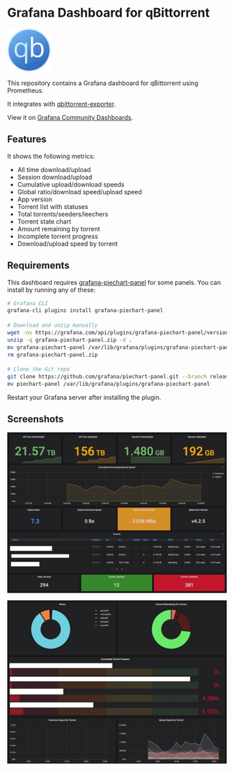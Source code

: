 # Grafana Dashboard for qBittorrent

<img src="https://github.com/caseyscarborough/qbittorrent-grafana-dashboard/blob/master/images/logo.png" width=100>

This repository contains a Grafana dashboard for qBittorrent using Prometheus.

It integrates with [qbittorrent-exporter](https://github.com/caseyscarborough/qbittorrent-exporter).

View it on [Grafana Community Dashboards](https://grafana.com/grafana/dashboards/15116).

## Features

It shows the following metrics:

- All time download/upload
- Session download/upload
- Cumulative upload/download speeds
- Global ratio/download speed/upload speed
- App version
- Torrent list with statuses
- Total torrents/seeders/leechers
- Torrent state chart
- Amount remaining by torrent
- Incomplete torrent progress
- Download/upload speed by torrent

## Requirements

This dashboard requires [grafana-piechart-panel](https://grafana.com/grafana/plugins/grafana-piechart-panel/) for some panels. You can install by running any of these:

```bash
# Grafana CLI
grafana-cli plugins install grafana-piechart-panel

# Download and unzip manually
wget -nv https://grafana.com/api/plugins/grafana-piechart-panel/versions/latest/download -O grafana-piechart-panel.zip
unzip -q grafana-piechart-panel.zip -d .
mv grafana-piechart-panel /var/lib/grafana/plugins/grafana-piechart-panel
rm grafana-piechart-panel.zip

# Clone the Git repo
git clone https://github.com/grafana/piechart-panel.git --branch release-1.6.1
mv piechart-panel /var/lib/grafana/plugins/grafana-piechart-panel
```

Restart your Grafana server after installing the plugin.

## Screenshots

![](https://github.com/caseyscarborough/qbittorrent-grafana-dashboard/blob/master/images/top.png)

![](https://github.com/caseyscarborough/qbittorrent-grafana-dashboard/blob/master/images/bottom.png)